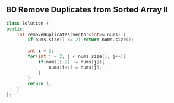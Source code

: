 ## 80 Remove Duplicates from Sorted Array II

```c++
class Solution {
public:
    int removeDuplicates(vector<int>& nums) {
        if(nums.size() <= 2) return nums.size();
        
        int i = 2;
        for(int j = 2; j < nums.size(); j++){
            if(nums[i-2] != nums[j]){
                nums[i++] = nums[j];
            }
        }
        return i;
    }
};
```

